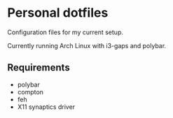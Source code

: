 # Personal dotfiles
Configuration files for my current setup.

Currently running Arch Linux with i3-gaps and polybar.

## Requirements
* polybar
* compton
* feh
* X11 synaptics driver
